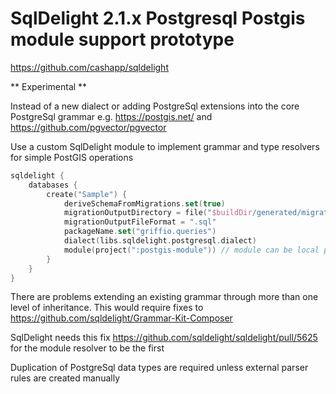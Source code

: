 # SqlDelight 2.1.x Postgresql Postgis module support prototype 

https://github.com/cashapp/sqldelight

** Experimental **

Instead of a new dialect or adding PostgreSql extensions into the core PostgreSql grammar e.g. https://postgis.net/ and
https://github.com/pgvector/pgvector

Use a custom SqlDelight module to implement grammar and type resolvers for simple PostGIS operations

```kotlin
sqldelight {
    databases {
        create("Sample") {
            deriveSchemaFromMigrations.set(true)
            migrationOutputDirectory = file("$buildDir/generated/migrations")
            migrationOutputFileFormat = ".sql"
            packageName.set("griffio.queries")
            dialect(libs.sqldelight.postgresql.dialect)
            module(project(":postgis-module")) // module can be local project or external dependency
        }
    }
}
```

There are problems extending an existing grammar through more than one level of inheritance. This would require fixes to
https://github.com/sqldelight/Grammar-Kit-Composer

SqlDelight needs this fix https://github.com/sqldelight/sqldelight/pull/5625 for the module resolver to be the first

Duplication of PostgreSql data types are required unless external parser rules are created manually



